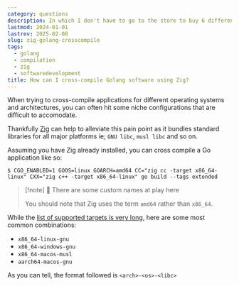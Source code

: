 ```yaml
---
category: questions
description: In which I don't have to go to the store to buy 6 different laptops
lastmod: 2024-01-01
lastrev: 2025-02-08
slug: zig-golang-crosscompile
tags:
  - golang
  - compilation
  - zig
  - softwaredevelopment
title: How can I cross-compile Golang software using Zig?
---
```

When trying to cross-compile applications for different operating systems and architectures, you can often hit some niche configurations that are difficult to accomodate.

Thankfully [Zig](https://ziglang.org/) can help to alleviate this pain point as it bundles standard libraries for all major platforms ie; `GNU libc`, `musl libc` and so on.

Assuming you have Zig already installed, you can cross compile a Go application like so:

```console
$ CGO_ENABLED=1 GOOS=linux GOARCH=amd64 CC="zig cc -target x86_64-linux" CXX="zig c++ -target x86_64-linux" go build --tags extended
```

> [!note] 🏏 There are some custom names at play here
>
> You should note that Zig uses the term `amd64` rather than `x86_64`.

While the [list of supported targets is very long](https://ziglang.org/documentation/master/#Targets), here are some most common combinations:

- `x86_64-linux-gnu`
- `x86_64-windows-gnu`
- `x86_64-macos-musl`
- `aarch64-macos-gnu`

As you can tell, the format followed is `<arch>-<os>-<libc>`